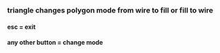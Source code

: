 ### triangle changes polygon mode from wire to fill or fill to wire

#### esc = exit
#### any other button = change mode

